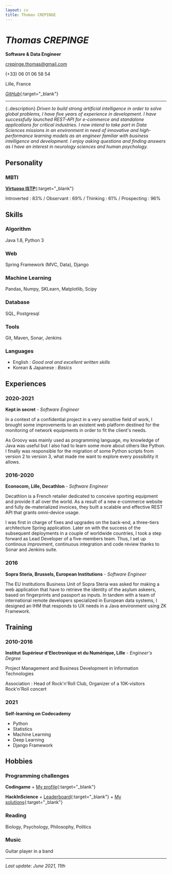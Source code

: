 ```yaml
---
layout: cv
title: Thomas CREPINGE
---
```

# *Thomas CREPINGE*

**Software & Data Engineer**

[crepinge.thomas@gmail.com](mailto:crepinge.thomas@gmail.com)

(+33) 06 01 06 58 54

Lille, France

[*GitHub*](https://github.com/ThomasCREPINGE){:target="_blank"}

---

{:.description}
*Driven to build strong artificial intelligence in order to solve global problems, I have five years of experience in development.
I have successfully launched REST-API for e-commerce and standalone applications for critical industries. 
I now intend to take part in Data Sciences missions in an environment in need of innovative and high-performance learning models as an engineer familiar with business intelligence and development.
I enjoy asking questions and finding answers as I have an interest in neurology sciences and human psychology.*

## Personality

### MBTI

<div class="screen" markdown="1">

[**Virtuoso ISTP**](https://www.16personalities.com/istps-at-work){:target="_blank"}

Introverted : 83% / Observant : 69% / Thinking : 61% / Prospecting : 96%

<!--
Introverted <progress max="100" value="83"></progress>

Observant <progress max="100" value="69"></progress>

Thinking <progress max="100" value="61"></progress>

Prospecting <progress max="100" value="58"></progress>
-->

</div>

<!--
<div class="print" markdown="1">

[**Virtuose ISTP**](https://www.16personalities.com/istps-at-work){:target="_blank"}

Introverted : 83% / Observant : 69% / Thinking : 61% / Prospecting : 96%

</div>
-->

## Skills

### Algorithm 

Java 1.8, 
Python 3

### Web 

Spring Framework (MVC, Data), 
Django

### Machine Learning 

Pandas, 
Numpy, 
SKLearn, 
Matplotlib, 
Scipy

### Database

SQL, 
Postgresql

<!--
<div class="print" markdown="1">

Java 1.8 ; Python 3

Spring Framework (MVC, Data) ; Django

Pandas ; Numpy ; SKLearn ; Matplotlib ; Scipy

SQL, Postgresql

</div>
-->

### Tools

Git, 
Maven, 
Sonar, 
Jenkins

### Languages

<div class="screen" markdown="1">

+ English : *Good oral and excellent written skills* 
+ Korean & Japanese : *Basics*

</div>

<!--
<div class="print" markdown="1">

English : *Good oral and excellent written skills*

</div>
-->

## Experiences

### 2020-2021
**Kept in secret** - *Software Engineer*

In a context of a confidential project in a very sensitive field of work, I brought some improvements to an existent web platform destined for the monitoring of network equipments in order to fit the client's needs.

As Groovy was mainly used as programming language, my knowledge of Java was useful but I also had to learn some more about others like Python.
I finally was responsible for the migration of some Python scripts from version 2 to version 3, what made me want to explore every possibility it allows.


### 2016-2020
**Econocom, Lille, Decathlon** - *Software Engineer*

Decathlon is a French retailer dedicated to conceive sporting equipment and provide it all over the world.
As a result of a new e-commerce website and fully de-materialized invoices, they built a scalable and effective REST API that grants omni-device usage.

I was first in charge of fixes and upgrades on the back-end, a three-tiers architecture Spring application.
Later on with the success of the subsequent deployments in a couple of worldwide countries, I took a step forward as Lead Developer of a five-members team.
Thus, I set up continous improvment, continuous integration and code review thanks to Sonar and Jenkins suite.


### 2016
**Sopra Steria, Brussels, European Institutions** - *Software Engineer*

The EU Institutions Business Unit of Sopra Steria was asked for making a web application that have to retrieve the identity of the asylum askeers, based on fingerprints and passport as inputs.
In tandem with a team of international remote developers specialized in European data systems, I designed an IHM that responds to UX needs in a Java environment using ZK Framework.

## Training

### 2010-2016
**Institut Supérieur d'Electronique et du Numérique, Lille** - *Engineer's Degree*

Project Management and Business Development in Information Technologies

Association : Head of Rock'n'Roll Club, Organizer of a 10K-visitors Rock'n'Roll concert

### 2021
**Self-learning on Codecademy**

+ Python
+ Statistics
+ Machine Learning
+ Deep Learning
+ Django Framework
    
## Hobbies

### Programming challenges
**Codingame**
    + [My profile](https://www.codingame.com/profile/2ecc5b080c0c41edc84a425e0ca601457107752){:target="_blank"}

**HackInScience**
    + [Leaderboard](https://www.hackinscience.org/leaderboard/){:target="_blank"}
    + [My solutions](https://github.com/ThomasCREPINGE/hackinsciencesprojects){:target="_blank"}

### Reading
Biology, Psychology, Philosophy, Politics

### Music
Guitar player in a band

<div class="screen" markdown="1">

---

<!--
<button id="bt-print" onclick="window.print();">Print !</button>
-->

*Last update: June 2021, 11th*

</div>
